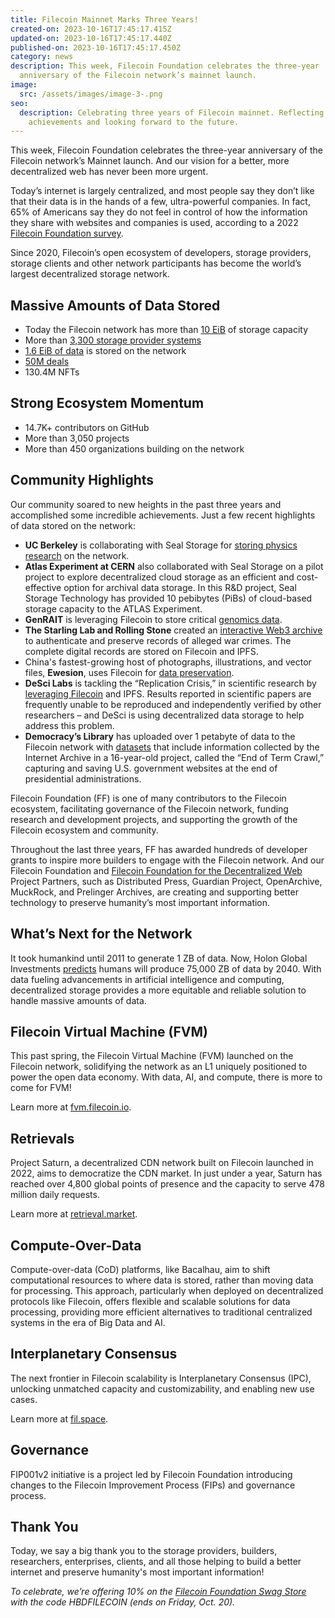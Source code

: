 ```yaml
---
title: Filecoin Mainnet Marks Three Years!
created-on: 2023-10-16T17:45:17.415Z
updated-on: 2023-10-16T17:45:17.440Z
published-on: 2023-10-16T17:45:17.450Z
category: news
description: This week, Filecoin Foundation celebrates the three-year
  anniversary of the Filecoin network’s mainnet launch.
image:
  src: /assets/images/image-3-.png
seo:
  description: Celebrating three years of Filecoin mainnet. Reflecting on the
    achievements and looking forward to the future.
---
```


This week, Filecoin Foundation celebrates the three-year anniversary of the Filecoin network’s Mainnet launch. And our vision for a better, more decentralized web has never been more urgent.

Today’s internet is largely centralized, and most people say they don’t like that their data is in the hands of a few, ultra-powerful companies. In fact, 65% of Americans say they do not feel in control of how the information they share with websites and companies is used, according to a 2022 [Filecoin Foundation survey](/blog/new-survey-american-consumers-are-ready-to-change-up-to-web3).

Since 2020, Filecoin’s open ecosystem of developers, storage providers, storage clients and other network participants has become the world’s largest decentralized storage network.

## Massive Amounts of Data Stored

- Today the Filecoin network has more than [10 EiB](https://dashboard.starboard.ventures/capacity-services) of storage capacity
- M﻿ore than [3,300 storage provider systems](https://filecoin.io/blog/posts/filecoin-news-75/)
- [1.6 EiB of data](https://dashboard.starboard.ventures/capacity-services) is stored on the network
- [50M deals](https://dashboard.starboard.ventures/market-deals)
- 130.4M NFTs

## Strong Ecosystem Momentum

- 14.7K+ contributors on GitHub
- More than 3,050 projects
- More than 450 organizations building on the network

## Community Highlights

Our community soared to new heights in the past three years and accomplished some incredible achievements. Just a few recent highlights of data stored on the network:

- **UC Berkeley** is collaborating with Seal Storage for [storing physics research](https://www.newswire.ca/news-releases/uc-berkeley-engages-seal-storage-web3-technology-to-advance-innovative-neutrino-physics-research-883282087.html) on the network.
- **Atlas Experiment at CERN** also collaborated with Seal Storage on a pilot project to explore decentralized cloud storage as an efficient and cost-effective option for archival data storage. In this R&D project, Seal Storage Technology has provided 10 pebibytes (PiBs) of cloud-based storage capacity to the ATLAS Experiment.
- **GenRAIT** is leveraging Filecoin to store critical [genomics data](/blog/case-study-genrait-leverages-filecoin-network-for-greater-visibility-access-and-storage-of-genomic-data).
- **The Starling Lab and Rolling Stone** created an [interactive Web3 archive](https://investigation.rollingstone.com/dj-photo-war-crimes-bosnia/) to authenticate and preserve records of alleged war crimes. The complete digital records are stored on Filecoin and IPFS.
- China's fastest-growing host of photographs, illustrations, and vector files, **Ewesion**, uses Filecoin for [data preservation](https://filecoinfoundation.medium.com/storage-company-ewesion-leverages-filecoin-network-for-data-preservation-e36cecc84e0e).
- **DeSci Labs** is tackling the “Replication Crisis,” in scientific research by [leveraging Filecoin](/blog/case-study-desci-labs-and-filecoin-enabling-a-future-of-open-science) and IPFS. Results reported in scientific papers are frequently unable to be reproduced and independently verified by other researchers – and DeSci is using decentralized data storage to help address this problem.
- **Democracy’s Library** has uploaded over 1 petabyte of data to the Filecoin network with [datasets](/blog/democracy%E2%80%99s-library-announces-more-than-a-petabyte-of-government-data-uploaded-to-the-filecoin-network) that include information collected by the Internet Archive in a 16-year-old project, called the “End of Term Crawl,” capturing and saving U.S. government websites at the end of presidential administrations.

Filecoin Foundation (FF) is one of many contributors to the Filecoin ecosystem, facilitating governance of the Filecoin network, funding research and development projects, and supporting the growth of the Filecoin ecosystem and community.

Throughout the last three years, FF has awarded hundreds of developer grants to inspire more builders to engage with the Filecoin network. And our Filecoin Foundation and [Filecoin Foundation for the Decentralized Web](https://ffdweb.org/) Project Partners, such as Distributed Press, Guardian Project, OpenArchive, MuckRock, and Prelinger Archives, are creating and supporting better technology to preserve humanity’s most important information.

## What’s Next for the Network

It took humankind until 2011 to generate 1 ZB of data. Now, Holon Global Investments [predicts](https://holon.investments/the-holon-data-report-part-3-a-history-of-data-storage-and-a-closer-look-at-data-centres/#:~:text=Reports-,The%20Holon%20Data%20Report%20Part%203%3A%20A%20history%20of%20data,closer%20look%20at%20data%20centres&text=It%20took%20humankind%20until%202011,systems%20used%20to%20store%20data.) humans will produce 75,000 ZB of data by 2040. With data fueling advancements in artificial intelligence and computing, decentralized storage provides a more equitable and reliable solution to handle massive amounts of data.

## Filecoin Virtual Machine (FVM)

This past spring, the Filecoin Virtual Machine (FVM) launched on the Filecoin network, solidifying the network as an L1 uniquely positioned to power the open data economy. With data, AI, and compute, there is more to come for FVM!

Learn more at [fvm.filecoin.io](https://fvm.filecoin.io/).

## Retrievals

Project Saturn, a decentralized CDN network built on Filecoin launched in 2022, aims to democratize the CDN market. In just under a year, Saturn has reached over 4,800 global points of presence and the capacity to serve 478 million daily requests.

Learn more at [retrieval.market](https://retrieval.market/).

## Compute-Over-Data

Compute-over-data (CoD) platforms, like Bacalhau, aim to shift computational resources to where data is stored, rather than moving data for processing. This approach, particularly when deployed on decentralized protocols like Filecoin, offers flexible and scalable solutions for data processing, providing more efficient alternatives to traditional centralized systems in the era of Big Data and AI.

## Interplanetary Consensus

The next frontier in Filecoin scalability is Interplanetary Consensus (IPC), unlocking unmatched capacity and customizability, and enabling new use cases.

Learn more at [fil.space](https://fil.space/).

## Governance

FIP001v2 initiative is a project led by Filecoin Foundation introducing changes to the Filecoin Improvement Process (FIPs) and governance process.

## Thank You

Today, we say a big thank you to the storage providers, builders, researchers, enterprises, clients, and all those helping to build a better internet and preserve humanity's most important information!

_To celebrate, we’re offering 10% on the [Filecoin Foundation Swag Store](https://swag.fil.org) with the code HBDFILECOIN (ends on Friday, Oct. 20)._
